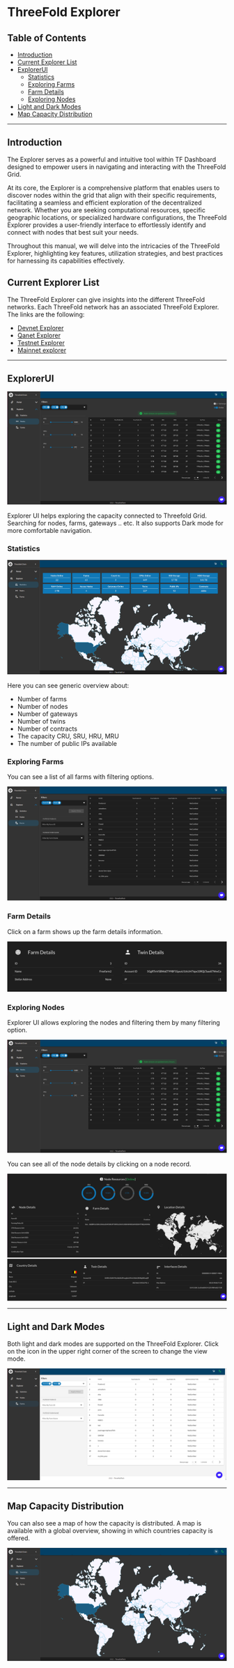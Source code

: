 <h1> ThreeFold Explorer </h1>

<h2> Table of Contents </h2>

- [Introduction](#introduction)
- [Current Explorer List](#current-explorer-list)
- [ExplorerUI](#explorerui)
  - [Statistics](#statistics)
  - [Exploring Farms](#exploring-farms)
  - [Farm Details](#farm-details)
  - [Exploring Nodes](#exploring-nodes)
- [Light and Dark Modes](#light-and-dark-modes)
- [Map Capacity Distribution](#map-capacity-distribution)

***

## Introduction

The Explorer serves as a powerful and intuitive tool within TF Dashboard designed to empower users in navigating and interacting with the ThreeFold Grid.

At its core, the Explorer is a comprehensive platform that enables users to discover nodes within the grid that align with their specific requirements, facilitating a seamless and efficient exploration of the decentralized network. Whether you are seeking computational resources, specific geographic locations, or specialized hardware configurations, the ThreeFold Explorer provides a user-friendly interface to effortlessly identify and connect with nodes that best suit your needs.

Throughout this manual, we will delve into the intricacies of the ThreeFold Explorer, highlighting key features, utilization strategies, and best practices for harnessing its capabilities effectively. 


##  Current Explorer List

The ThreeFold Explorer can give insights into the different ThreeFold networks. Each ThreeFold network has an associated ThreeFold Explorer. The links are the following:

- [Devnet Explorer](https://dashboard.dev.grid.tf)
- [Qanet Explorer](https://dashboard.qa.grid.tf)
- [Testnet Explorer](https://dashboard.test.grid.tf)
- [Mainnet explorer](https://dashboard.grid.tf) 

***

## ExplorerUI
![explorer](../img/explorer_basics_.png)

Explorer UI helps exploring the capacity connected to Threefold Grid. Searching for nodes, farms, gateways .. etc. It also supports Dark mode for more comfortable navigation.

###  Statistics

![statistics](../img/explorer_basics_2.png)

Here you can see generic overview about:

- Number of farms
- Number of nodes
- Number of gateways
- Number of twins
- Number of contracts
- The capacity CRU, SRU, HRU, MRU
- The number of public IPs available

### Exploring Farms

You can see a list of all farms with filtering options.

![explorer_farms](../img/explorer_farms.png)

### Farm Details

Click on a farm shows up the farm details information.

![explorer_farm_details](../img/explorer_farm_details.png)

### Exploring Nodes

Explorer UI allows exploring the nodes and filtering them by many filtering option.

![exporer_nodes](../img/explorer_basics_.png)

You can see all of the node details by clicking on a node record.

![node_detail_0](../img/node_detail_.png)
![node_detail_1](../img/node_detail_1.png)

***

## Light and Dark Modes

Both light and dark modes are supported on the ThreeFold Explorer. Click on the icon in the upper right corner of the screen to change the view mode.

![explorer_lightmode](../img/explorer_darkmode.png)

***

## Map Capacity Distribution

You can also see a map of how the capacity is distributed.
A map is available with a global overview, showing in which countries capacity is offered.

![capacity_distribution](../img/explorer_nodes_distribution.png)




